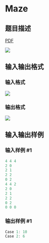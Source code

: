 # Maze

## 题目描述

[problemUrl]: https://uva.onlinejudge.org/index.php?option=com_onlinejudge&Itemid=8&category=20&page=show_problem&problem=1831

[PDF](https://uva.onlinejudge.org/external/108/p10890.pdf)

![](https://cdn.luogu.com.cn/upload/vjudge_pic/UVA10890/c460a5e1fa29f85dc712795b8db6e2b985c6d9a5.png)

## 输入输出格式

### 输入格式

![](https://cdn.luogu.com.cn/upload/vjudge_pic/UVA10890/947f69b165e6608bc9ad2a3f8a7f42e472ad835b.png)

### 输出格式

![](https://cdn.luogu.com.cn/upload/vjudge_pic/UVA10890/5255558db7ac9156c8c795ccb69420f94b7aed14.png)

## 输入输出样例

### 输入样例 #1

```cpp
4 4 4
2 0
2 1
2 2
0 2
4 4 2
2 0
2 1
2 2
0 2
0 0 0
```


### 输出样例 #1

```cpp
Case 1: 10
Case 2: 6
```


